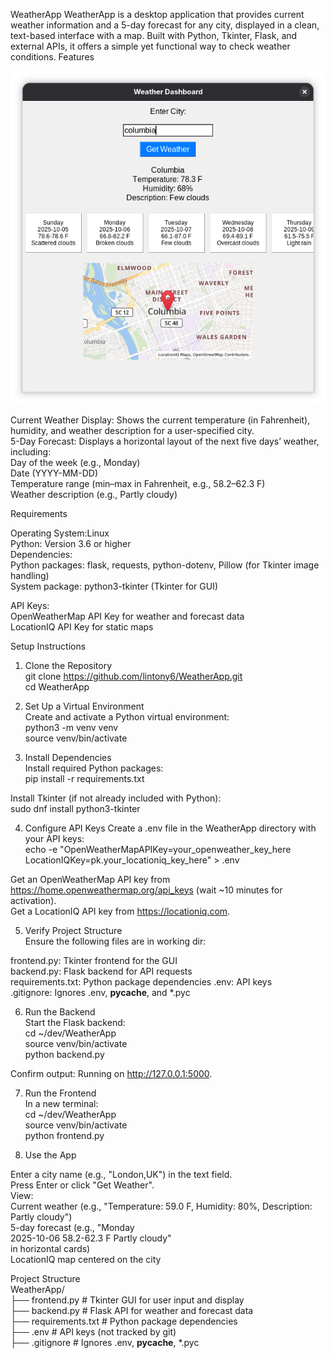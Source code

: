 WeatherApp
WeatherApp is a desktop application that provides current weather information and a 5-day forecast for any city, displayed in a clean, text-based interface with a map. Built with Python, Tkinter, Flask, and external APIs, it offers a simple yet functional way to check weather conditions.
Features

![WeatherApp Graphical User Interface](WeatherAppUI.png)  
  
Current Weather Display: Shows the current temperature (in Fahrenheit), humidity, and weather description for a user-specified city.  
5-Day Forecast: Displays a horizontal layout of the next five days’ weather, including:  
Day of the week (e.g., Monday)  
Date (YYYY-MM-DD)  
Temperature range (min–max in Fahrenheit, e.g., 58.2–62.3 F)  
Weather description (e.g., Partly cloudy)  

Requirements

Operating System:Linux   
Python: Version 3.6 or higher  
Dependencies:  
Python packages: flask, requests, python-dotenv, Pillow (for Tkinter image handling)  
System package: python3-tkinter (Tkinter for GUI)  


API Keys:  
OpenWeatherMap API Key for weather and forecast data  
LocationIQ API Key for static maps  


Setup Instructions  
1. Clone the Repository  
git clone https://github.com/lintony6/WeatherApp.git  
cd WeatherApp  

2. Set Up a Virtual Environment  
Create and activate a Python virtual environment:  
python3 -m venv venv  
source venv/bin/activate  

3. Install Dependencies  
Install required Python packages:  
pip install -r requirements.txt  

Install Tkinter (if not already included with Python):  
sudo dnf install python3-tkinter  

4. Configure API Keys
Create a .env file in the WeatherApp directory with your API keys:  
echo -e "OpenWeatherMapAPIKey=your_openweather_key_here  
  LocationIQKey=pk.your_locationiq_key_here" > .env  


Get an OpenWeatherMap API key from https://home.openweathermap.org/api_keys (wait ~10 minutes for activation).  
Get a LocationIQ API key from https://locationiq.com.  

5. Verify Project Structure  
Ensure the following files are in working dir:  

frontend.py: Tkinter frontend for the GUI  
backend.py: Flask backend for API requests  
requirements.txt: Python package dependencies
.env: API keys  
.gitignore: Ignores .env, __pycache__, and *.pyc  

6. Run the Backend  
Start the Flask backend:  
cd ~/dev/WeatherApp  
source venv/bin/activate  
python backend.py  


Confirm output: Running on http://127.0.0.1:5000.  

7. Run the Frontend  
In a new terminal:  
cd ~/dev/WeatherApp  
source venv/bin/activate  
python frontend.py  

8. Use the App  

Enter a city name (e.g., "London,UK") in the text field.  
Press Enter or click "Get Weather".  
View:  
Current weather (e.g., "Temperature: 59.0 F, Humidity: 80%, Description: Partly cloudy")  
5-day forecast (e.g., "Monday  
2025-10-06 58.2-62.3 F
  Partly cloudy"  
  in horizontal cards)  
LocationIQ map centered on the city  


Project Structure  
WeatherApp/  
├── frontend.py       # Tkinter GUI for user input and display  
├── backend.py        # Flask API for weather and forecast data  
├── requirements.txt  # Python package dependencies  
├── .env             # API keys (not tracked by git)  
├── .gitignore       # Ignores .env, __pycache__, *.pyc  
